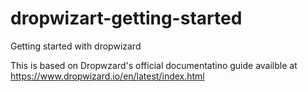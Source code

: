 # dropwizart-getting-started
Getting started with dropwizard

This is based on Dropwzard's official documentatino guide availble at https://www.dropwizard.io/en/latest/index.html